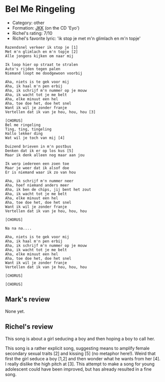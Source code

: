 # Bel Me Ringeling

 * Category: other
 * Formation: [JKK](Jkk.md) (on the CD 'Eyo')
 * Richel's rating: 7/10
 * Richel's favorite lyric: 'ik stop je met m'n glimlach en m'n topje'



```
Razendsnel verkeer ik stop je [1]
Met m'n glimlach en m'n topje [2]
Alle jongens kijken om naar mij

Ik loop hier op straat te stralen
Auto's rijden tegen palen
Niemand loopt me doodgewoon voorbij

Aha, niets is te gek voor mij
Aha, ik haal m'n pen erbij
Aha, ik schrijf m'n nummer op je mouw
Aha, ik wacht tot je me belt
Aha, elke minuut een hel
Aha, toe doe het, doe het snel
Want ik wil je zonder franje
Vertellen dat ik van je hou, hou, hou [3]

[CHORUS]
Bel me ringeling
Ting, ting, tingeling
Hallo lekker ding
Wat wil je toch van mij [4]

Duizend brieven in m'n postbus
Denken dat ik er op los kus [5]
Maar ik denk alleen nog maar aan jou

Ik werp iedereen een zoen toe
Maar je weer dat ik alsof doe
Er is niemand waar ik zo van hou

Aha, ik schrijf m'n nummer neer
Aha, hoef niemand anders meer
Aha, ik ben de chips, jij bent het zout
Aha, ik wacht tot je me belt
Aha, elke minuut een hel
Aha, toe doe het, doe het snel
Want ik wil je zonder franje
Vertellen dat ik van je hou, hou, hou

[CHORUS]

Na na na....

Aha, niets is te gek voor mij
Aha, ik haal m'n pen erbij
Aha, ik schrijf m'n nummer op je mouw
Aha, ik wacht tot je me belt
Aha, elke minuut een hel
Aha, toe doe het, doe het snel
Want ik wil je zonder franje
Vertellen dat ik van je hou, hou, hou

[CHORUS]

[CHORUS]
```

## Mark's review

None yet.

## Richel's review

This song is about a girl seducing a boy and then hoping a boy to call her.

This song is a rather explicit song, suggesting means to amplify female secondary sexual traits [2] and kissing [5]
(no metaphor here!). Weird that first the girl seduce a boy [1,2] and then wonder what he wants from her [4].
I really dislike the high pitch at [3]. This attempt to make a song for young adolescent could have been improved,
but has already resulted in a fine song.
